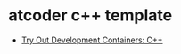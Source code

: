 # atcoder c++ template

- [Try Out Development Containers: C++](https://github.com/microsoft/vscode-remote-try-cpp)
